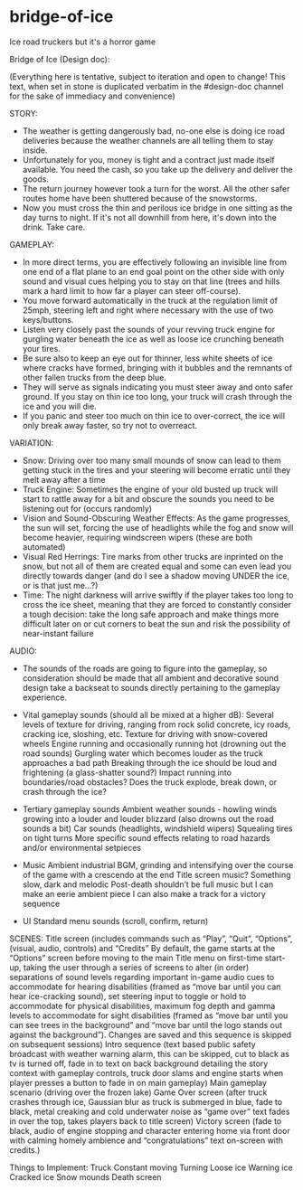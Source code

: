 # bridge-of-ice
Ice road truckers but it's a horror game

Bridge of Ice (Design doc):

(Everything here is tentative, subject to iteration and open to change! This text, when set in stone is duplicated verbatim in the #design-doc channel for the sake of immediacy and convenience)

STORY:
 - The weather is getting dangerously bad, no-one else is doing ice road deliveries because the weather channels are all telling them to stay inside.
- Unfortunately for you, money is tight and a contract just made itself available. You need the cash, so you take up the delivery and deliver the goods.
- The return journey however took a turn for the worst. All the other safer routes home have been shuttered because of the snowstorms.
- Now you must cross the thin and perilous ice bridge in one sitting as the day turns to night. If it's not all downhill from here, it's down into the drink. Take care.

GAMEPLAY:
- In more direct terms, you are effectively following an invisible line from one end of a flat plane to an end goal point on the other side with only sound and visual cues helping you to stay on that line (trees and hills mark a hard limit to how far a player can steer off-course).
- You move forward automatically in the truck at the regulation limit of 25mph, steering left and right where necessary with the use of two keys/buttons.
- Listen very closely past the sounds of your revving truck engine for gurgling water beneath the ice as well as loose ice crunching beneath your tires.
- Be sure also to keep an eye out for thinner, less white sheets of ice where cracks have formed, bringing with it bubbles and the remnants of other fallen trucks from the deep blue.
- They will serve as signals indicating you must steer away and onto safer ground. If you stay on thin ice too long, your truck will crash through the ice and you will die.
- If you panic and steer too much on thin ice to over-correct, the ice will only break away faster, so try not to overreact.

VARIATION:
- Snow: Driving over too many small mounds of snow can lead to them getting stuck in the tires and your steering will become erratic until they melt away after a time
- Truck Engine: Sometimes the engine of your old busted up truck will start to rattle away for a bit and obscure the sounds you need to be listening out for (occurs randomly)
- Vision and Sound-Obscuring Weather Effects: As the game progresses, the sun will set, forcing the use of headlights while the fog and snow will become heavier, requiring windscreen wipers (these are both automated)
- Visual Red Herrings: Tire marks from other trucks are inprinted on the snow, but not all of them are created equal and some can even lead you directly towards danger (and do I see a shadow moving UNDER the ice, or is that just me...?)
- Time: The night darkness will arrive swiftly if the player takes too long to cross the ice sheet, meaning that they are forced to constantly consider a tough decision: take the long safe approach and make things more difficult later on or cut corners to beat the sun and risk the possibility of near-instant failure


AUDIO:
- The sounds of the roads are going to figure into the gameplay, so consideration should be made that all ambient and decorative sound design take a backseat to sounds directly pertaining to the gameplay experience.

- Vital gameplay sounds  (should all be mixed at a higher dB): 
Several levels of texture for driving, ranging from rock solid concrete, icy roads, cracking ice, sloshing, etc.
Texture for driving with snow-covered wheels
Engine running and occasionally running hot (drowning out the road sounds)
Gurgling water which becomes louder as the truck approaches a bad path
Breaking through the ice should be loud and frightening (a glass-shatter  sound?)
Impact running into boundaries/road obstacles? Does the truck explode, break down, or crash through the ice?

- Tertiary gameplay sounds
Ambient weather sounds - howling winds growing into a louder and louder blizzard (also drowns out the road sounds a bit)
Car sounds (headlights, windshield wipers)
 Squealing tires on tight turns
More specific sound effects relating to road hazards and/or environmental setpieces

- Music
Ambient industrial BGM, grinding and intensifying over the course of the game with a crescendo at the end
Title screen music? Something slow, dark and melodic
Post-death shouldn’t be full music but I can make an eerie ambient piece
I can also make a track for a victory sequence

- UI
Standard menu sounds (scroll, confirm, return)

SCENES:
Title screen (includes commands such as “Play”, “Quit”, “Options”, (visual, audio, controls) and “Credits”
By default, the game starts at the “Options” screen before moving to the main Title menu on first-time start-up, taking the user through a series of screens to alter (in order) separations of sound levels regarding important in-game audio cues to accommodate for hearing disabilities (framed as “move bar until you can hear ice-cracking sound), set steering input to toggle or hold to accommodate for physical disabilities, maximum fog depth and gamma levels to accommodate for sight disabilities (framed as “move bar until you can see trees in the background” and “move bar until the logo stands out against the background”). Changes are saved and this sequence is skipped on subsequent sessions)
Intro sequence (text based public safety broadcast with weather warning alarm, this can be skipped, cut to black as tv is turned off, fade in to text on back background detailing the story context with gameplay controls, truck door slams and engine starts when player presses a button to fade in on main gameplay)
Main gameplay scenario (driving over the frozen lake)
Game Over screen (after truck crashes through ice, Gaussian blur as truck is submerged in blue, fade to black, metal creaking and cold underwater noise as “game over” text fades in over the top, takes players back to title screen)
Victory screen (fade to black, audio of engine stopping and character entering home via front door with calming homely ambience and “congratulations” text on-screen with credits.)



Things to Implement:
Truck
Constant moving
Turning
Loose ice
Warning ice
Cracked ice
Snow mounds
Death screen


